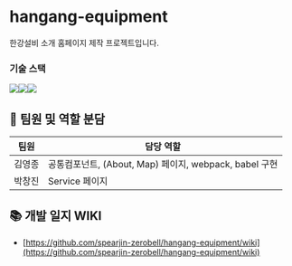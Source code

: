 # hangang-equipment

한강설비 소개 홈페이지 제작 프로젝트입니다.

### 기술 스택

<div style='display: flex'>
  <img src="https://img.shields.io/badge/typescript-3178C6?style=for-the-badge&logo=typescript&logoColor=black">
  <img src="https://img.shields.io/badge/webpack-8DD6F9?style=for-the-badge&logo=webpack&logoColor=black">
  <img src="https://img.shields.io/badge/vanillajs-FF4499?style=for-the-badge">
</div>

## 🔧 팀원 및 역할 분담

| 팀원   | 담당 역할              |
| ------ | ---------------------- |
| 김영종 | 공통컴포넌트, (About, Map) 페이지, webpack, babel 구현|
| 박창진 | Service 페이지 |

## 📚 개발 일지 WIKI

- [https://github.com/spearjin-zerobell/hangang-equipment/wiki](https://github.com/spearjin-zerobell/hangang-equipment/wiki)
